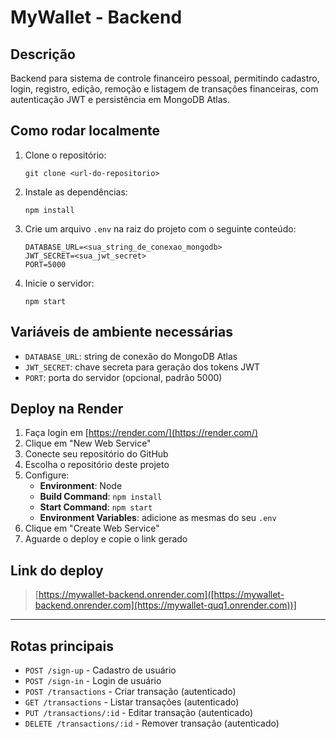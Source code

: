 # MyWallet - Backend

## Descrição
Backend para sistema de controle financeiro pessoal, permitindo cadastro, login, registro, edição, remoção e listagem de transações financeiras, com autenticação JWT e persistência em MongoDB Atlas.

## Como rodar localmente

1. Clone o repositório:
   ```
   git clone <url-do-repositorio>
   ```
2. Instale as dependências:
   ```
   npm install
   ```
3. Crie um arquivo `.env` na raiz do projeto com o seguinte conteúdo:
   ```
   DATABASE_URL=<sua_string_de_conexao_mongodb>
   JWT_SECRET=<sua_jwt_secret>
   PORT=5000
   ```
4. Inicie o servidor:
   ```
   npm start
   ```

## Variáveis de ambiente necessárias
- `DATABASE_URL`: string de conexão do MongoDB Atlas
- `JWT_SECRET`: chave secreta para geração dos tokens JWT
- `PORT`: porta do servidor (opcional, padrão 5000)

## Deploy na Render
1. Faça login em [https://render.com/](https://render.com/)
2. Clique em "New Web Service"
3. Conecte seu repositório do GitHub
4. Escolha o repositório deste projeto
5. Configure:
   - **Environment**: Node
   - **Build Command**: `npm install`
   - **Start Command**: `npm start`
   - **Environment Variables**: adicione as mesmas do seu `.env`
6. Clique em "Create Web Service"
7. Aguarde o deploy e copie o link gerado

## Link do deploy
> [https://mywallet-backend.onrender.com]([https://mywallet-backend.onrender.com](https://mywallet-quq1.onrender.com))]

---

## Rotas principais
- `POST /sign-up` - Cadastro de usuário
- `POST /sign-in` - Login de usuário
- `POST /transactions` - Criar transação (autenticado)
- `GET /transactions` - Listar transações (autenticado)
- `PUT /transactions/:id` - Editar transação (autenticado)
- `DELETE /transactions/:id` - Remover transação (autenticado) 
